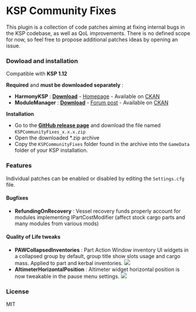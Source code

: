 # KSP Community Fixes

This plugin is a collection of code patches aiming at fixing internal bugs in the KSP codebase, as well as QoL improvements.
There is no defined scope for now, so feel free to propose additional patches ideas by opening an issue.

### Dowload and installation

Compatible with **KSP 1.12**

**Required** and **must be downloaded separately** : 

- **HarmonyKSP** : **[Download](https://github.com/KSPModdingLibs/HarmonyKSP/releases)** - [Homepage](https://github.com/KSPModdingLibs/HarmonyKSP/) - Available on [CKAN]
- **ModuleManager** : **[Download](https://ksp.sarbian.com/jenkins/job/ModuleManager/lastSuccessfulBuild/artifact/)** - [Forum post](https://forum.kerbalspaceprogram.com/index.php?/topic/50533-18x-110x-module-manager-414-july-7th-2020-locked-inside-edition/) - Available on [CKAN]

**Installation**

- Go to the **[GitHub release page](https://github.com/KSPModdingLibs/KSPCommunityFixes/releases)** and download the file named `KSPCommunityFixes_x.x.x.zip`
- Open the downloaded *.zip archive
- Copy the `KSPCommunityFixes` folder found in the archive into the `GameData` folder of your KSP installation.

### Features

Individual patches can be enabled or disabled by editing the `Settings.cfg` file.

#### Bugfixes

- **RefundingOnRecovery** : Vessel recovery funds properly account for modules implementing IPartCostModifier (affect stock cargo parts and many modules from various mods)

#### Quality of Life tweaks 

- **PAWCollapsedInventories** : Part Action Window inventory UI widgets in a collapsed group by default, group title show slots usage and cargo mass. Applied to part and kerbal inventories. ![](https://github.com/KSPModdingLibs/KSPCommunityFixes/raw/master/Screenshots/PAWCollapsedInventories.gif)
- **AltimeterHorizontalPosition** : Altimeter widget horizontal position is now tweakable in the pause menu settings. ![](https://github.com/KSPModdingLibs/KSPCommunityFixes/raw/master/Screenshots/AltimeterHorizontalPosition.gif)

### License

MIT

[CKAN]: https://forum.kerbalspaceprogram.com/index.php?/topic/197082-ckan-the-comprehensive-kerbal-archive-network-v1304-hubble/